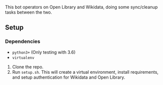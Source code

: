 This bot operators on Open Library and Wikidata, doing some sync/cleanup tasks between the two.

## Setup

### Dependencies
- `python3+` (Only testing with 3.6)
- `virtualenv`

1. Clone the repo.
2. Run `setup.sh`. This will create a virtual environment, install requirements, and setup authentication for Wikidata and Open Library.
